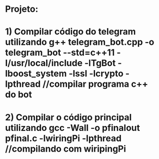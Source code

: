 # Projeto:
# 1) Compilar código do telegram utilizando g++ telegram_bot.cpp -o telegram_bot --std=c++11 -I/usr/local/include -lTgBot -lboost_system -lssl -lcrypto -lpthread //compilar programa c++ do bot
# 2) Compilar o código principal utilizando gcc -Wall -o pfinalout pfinal.c -lwiringPi -lpthread  //compilando com wiripingPi     	
